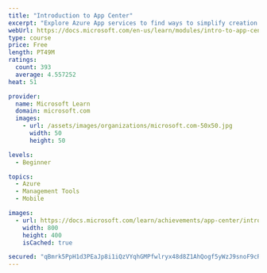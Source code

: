 ```yaml
---
title: "Introduction to App Center"
excerpt: "Explore Azure App services to find ways to simplify creation and integration as you build, distribute, test, and analyze usage of yours apps."
webUrl: https://docs.microsoft.com/en-us/learn/modules/intro-to-app-center/
type: course
price: Free
length: PT49M
ratings:
  count: 393
  average: 4.557252
heat: 51

provider:
  name: Microsoft Learn
  domain: microsoft.com
  images:
    - url: /assets/images/organizations/microsoft.com-50x50.jpg
      width: 50
      height: 50

levels:
  - Beginner

topics:
  - Azure
  - Management Tools
  - Mobile

images:
  - url: https://docs.microsoft.com/learn/achievements/app-center/introduction-to-app-center-badge-social.png
    width: 800
    height: 400
    isCached: true

secured: "qBmrk5PpH1d3PEaJp8i1iQzVYqhGMPfwlryx48d8Z1AhQogf5yWzJ9snoF9cR8hyNAIgidLjF0XsHuy4WL1tvulqydNVxIOAEEvUXcmDu0YZmEtDYyZ2yWOWSwmYDfF5p5BMkZxBz27kb7lOToI+7V34tAepmt25HjycJzeKb51wjAuBzX7L7wOzcIVbnFVIE0+2TqowvE107vC2MLNA6dufkBSY8NrU1nzHk3yBukoIYcA0/rPmVBr9pjtw2kMjCdzeGl2CWIaQRCSLBe9cGjoYZ6QVLHh8yb8tyuf/WzTf0Gmlf90kkzi1HybuR7ej3seKeYCQhQ7isoLoZr9VnuLcny8LArJ9XHnUJYJhUhOyQdsF4zNCs+lKq1hlFNxduVR50zQYfP0USKcXaU0NYUxk9LASVPEkQ/8SGBgQCD0=;gQEBL2t1MAMeKUxizZ5trg=="
---
```


